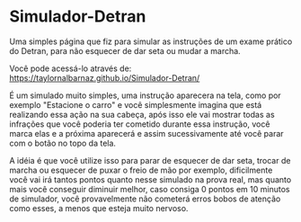 # Simulador-Detran
Uma simples página que fiz para simular as instruções de um exame prático do Detran, para não esquecer de dar seta ou mudar a marcha.

Você pode acessá-lo através de: https://taylornalbarnaz.github.io/Simulador-Detran/

É um simulado muito simples, uma instrução aparecera na tela, como por exemplo "Estacione o carro" e você simplesmente imagina que está 
realizando essa ação na sua cabeça, após isso ele vai mostrar todas as infrações que você poderia ter cometido durante essa instrução, 
você marca elas e a próxima aparecerá e assim sucessivamente até você parar com o botão no topo da tela.

A idéia é que você utilize isso para parar de esquecer de dar seta, trocar de marcha ou esquecer de puxar o freio de mão por exemplo, 
dificilmente você vai irá tantos pontos quanto nesse simulado na prova real, mas quanto mais você conseguir diminuir melhor, 
caso consiga 0 pontos em 10 minutos de simulador, você provavelmente não cometerá erros bobos de atenção como esses, 
a menos que esteja muito nervoso. 
